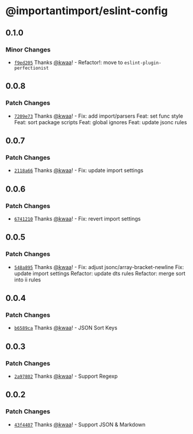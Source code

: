 # @importantimport/eslint-config

## 0.1.0

### Minor Changes

- [`f9ed205`](https://github.com/importantimport/config/commit/f9ed205eda8fcab4694f16ecf9cb410fb44c994b) Thanks [@kwaa](https://github.com/kwaa)! - Refactor!: move to `eslint-plugin-perfectionist`

## 0.0.8

### Patch Changes

- [`7209e73`](https://github.com/importantimport/config/commit/7209e73bb43cfbd3f06b58a087e85830b1c85949) Thanks [@kwaa](https://github.com/kwaa)! - Fix: add import/parsers
  Feat: set func style
  Feat: sort package scripts
  Feat: global ignores
  Feat: update jsonc rules

## 0.0.7

### Patch Changes

- [`2118a66`](https://github.com/importantimport/config/commit/2118a666a432e8dfd419c1848ed33e7f8b05bbae) Thanks [@kwaa](https://github.com/kwaa)! - Fix: update import settings

## 0.0.6

### Patch Changes

- [`6741210`](https://github.com/importantimport/config/commit/67412108a66631964b3191c53aa7e1a2e6e5ed10) Thanks [@kwaa](https://github.com/kwaa)! - Fix: revert import settings

## 0.0.5

### Patch Changes

- [`548a895`](https://github.com/importantimport/config/commit/548a89541849a135b8743b3628b0bd9e86566171) Thanks [@kwaa](https://github.com/kwaa)! - Fix: adjust jsonc/array-bracket-newline
  Fix: update import settings
  Refactor: update dts rules
  Refactor: merge sort into ii rules

## 0.0.4

### Patch Changes

- [`b6589ca`](https://github.com/importantimport/config/commit/b6589ca613ac1485ebf5451125f8ae9923d880d5) Thanks [@kwaa](https://github.com/kwaa)! - JSON Sort Keys

## 0.0.3

### Patch Changes

- [`2a97802`](https://github.com/importantimport/config/commit/2a9780242817c07d76bece3ce16fb77cb59aee13) Thanks [@kwaa](https://github.com/kwaa)! - Support Regexp

## 0.0.2

### Patch Changes

- [`43f4407`](https://github.com/importantimport/config/commit/43f4407346258fe4e1f5732841702739939ee49a) Thanks [@kwaa](https://github.com/kwaa)! - Support JSON & Markdown
